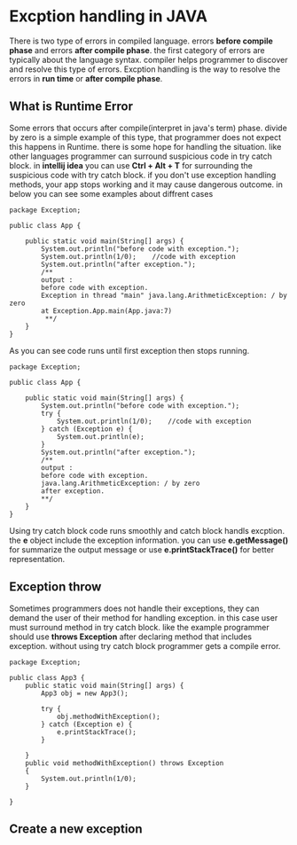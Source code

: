 # Excption handling in JAVA
There is two type of errors in compiled language. errors **before compile phase** and errors **after compile phase**.
the first category of errors are typically about the language syntax. compiler helps programmer to discover and resolve this type of errors.
Excption handling is the way to resolve the errors in **run time** or **after compile phase**.
## What is Runtime Error
Some errors that occurs after compile(interpret in java's term) phase. divide by zero is a simple example of this type, that programmer does not expect this happens in Runtime. there is some hope for handling the situation. like other languages programmer can surround suspicious code in try catch block. in **intellij idea** you can use **Ctrl + Alt + T** for surrounding the suspicious code with try catch block. if you don't use exception handling methods, your app stops working and it may cause dangerous outcome. in below you can see some examples about diffrent cases
```
package Exception;

public class App {

    public static void main(String[] args) {
        System.out.println("before code with exception.");
        System.out.println(1/0);	//code with exception
        System.out.println("after exception.");
        /**
        output :
        before code with exception.
        Exception in thread "main" java.lang.ArithmeticException: / by zero
        at Exception.App.main(App.java:7)
         **/
    }
}

```
As you can see code runs until first exception then stops running.
```
package Exception;

public class App {

    public static void main(String[] args) {
        System.out.println("before code with exception.");
        try {
            System.out.println(1/0);	//code with exception
        } catch (Exception e) {
            System.out.println(e);
        }
        System.out.println("after exception.");
        /**
        output :
        before code with exception.
        java.lang.ArithmeticException: / by zero
        after exception.
        **/
    }
}
```
Using try catch block code runs smoothly and catch block handls excption. the **e** object include the exception information. you can use **e.getMessage()** for summarize the output message or use **e.printStackTrace()** for better representation.

## Exception throw
Sometimes programmers does not handle their exceptions, they can demand the user of their method for handling exception. in this case user must surround method in try catch block. like the example programmer should use **throws Exception** after declaring method that includes exception. without using try catch block programmer gets a compile error.
```
package Exception;

public class App3 {
    public static void main(String[] args) {
        App3 obj = new App3();

        try {
            obj.methodWithException();
        } catch (Exception e) {
            e.printStackTrace();
        } 

    }
    public void methodWithException() throws Exception
    {
        System.out.println(1/0);
    }

}
```
## Create a new exception